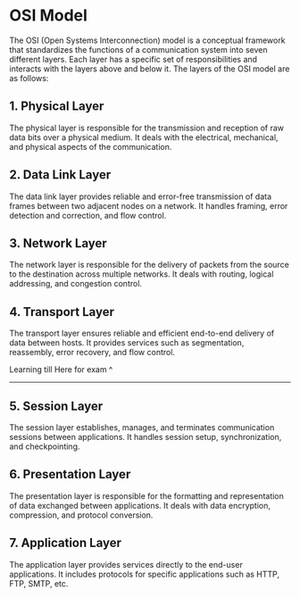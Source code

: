 <h1>OSI Model</h1>

The OSI (Open Systems Interconnection) model is a conceptual framework that standardizes the functions of a communication system into seven different layers. Each layer has a specific set of responsibilities and interacts with the layers above and below it. The layers of the OSI model are as follows:

## 1. Physical Layer

The physical layer is responsible for the transmission and reception of raw data bits over a physical medium. It deals with the electrical, mechanical, and physical aspects of the communication.

## 2. Data Link Layer

The data link layer provides reliable and error-free transmission of data frames between two adjacent nodes on a network. It handles framing, error detection and correction, and flow control.

## 3. Network Layer

The network layer is responsible for the delivery of packets from the source to the destination across multiple networks. It deals with routing, logical addressing, and congestion control.

## 4. Transport Layer

The transport layer ensures reliable and efficient end-to-end delivery of data between hosts. It provides services such as segmentation, reassembly, error recovery, and flow control.

Learning till Here for exam ^

---

## 5. Session Layer

The session layer establishes, manages, and terminates communication sessions between applications. It handles session setup, synchronization, and checkpointing.

## 6. Presentation Layer

The presentation layer is responsible for the formatting and representation of data exchanged between applications. It deals with data encryption, compression, and protocol conversion.

## 7. Application Layer

The application layer provides services directly to the end-user applications. It includes protocols for specific applications such as HTTP, FTP, SMTP, etc.
